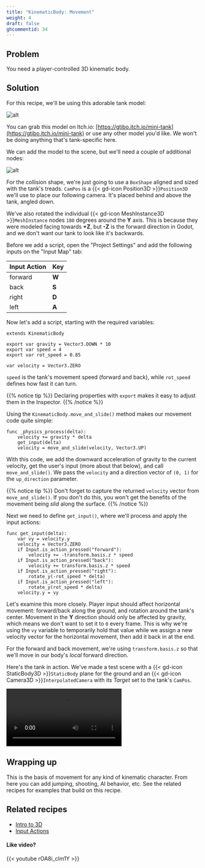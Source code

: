 ```yaml
---
title: "KinematicBody: Movement"
weight: 4
draft: false
ghcommentid: 34
---
```


## Problem

You need a player-controlled 3D kinematic body.

## Solution

For this recipe, we'll be using this adorable tank model:

![alt](/3.x/img/3d_kinematic_01.png)

You can grab this model on Itch.io: [https://gtibo.itch.io/mini-tank](https://gtibo.itch.io/mini-tank) or use any other model you'd like. We won't be doing anything that's tank-specific here.

We can add the model to the scene, but we'll need a couple of additional nodes:

![alt](/3.x/img/3d_kinematic_02.png)

For the collision shape, we're just going to use a `BoxShape` aligned and sized with the tank's treads. `CamPos` is a {{< gd-icon Position3D >}}`Position3D` we'll use to place our following camera. It's placed behind and above the tank, angled down.

We've also rotated the individual {{< gd-icon MeshInstance3D >}}`MeshInstance` nodes `180` degrees around the **Y** axis. This is because they were modeled facing towards **+Z**, but **-Z** is the forward direction in Godot, and we don't want our tank to look like it's backwards.

Before we add a script, open the "Project Settings" and add the following inputs
on the "Input Map" tab:

Input Action | Key
:------------|:---
forward | **W**
back | **S**
right | **D**
left | **A**

Now let's add a script, starting with the required variables:

```gdscript
extends KinematicBody

export var gravity = Vector3.DOWN * 10
export var speed = 4
export var rot_speed = 0.85

var velocity = Vector3.ZERO
```

`speed` is the tank's movement speed (forward and back), while `rot_speed` defines how fast it can turn.

{{% notice tip %}}
Declaring properties with `export` makes it easy to adjust them in the Inspector.
{{% /notice %}}

Using the `KinematicBody.move_and_slide()` method makes our movement code quite simple:

```gdscript
func _physics_process(delta):
    velocity += gravity * delta
    get_input(delta)
    velocity = move_and_slide(velocity, Vector3.UP)
```

With this code, we add the downward acceleration of gravity to the current velocity, get the user's input (more about that below), and call `move_and_slide()`. We pass the `velocity` and a direction vector of `(0, 1)` for the `up_direction` parameter.

{{% notice tip %}}
Don't forget to capture the returned `velocity` vector from `move_and_slide()`. If you don't do this, you won't get the benefits of the movement being *slid* along the surface.
{{% /notice %}}

Next we need to define `get_input()`, where we'll process and apply the input actions:

```gdscript
func get_input(delta):
    var vy = velocity.y
    velocity = Vector3.ZERO
    if Input.is_action_pressed("forward"):
        velocity += -transform.basis.z * speed
    if Input.is_action_pressed("back"):
        velocity += transform.basis.z * speed
    if Input.is_action_pressed("right"):
        rotate_y(-rot_speed * delta)
    if Input.is_action_pressed("left"):
        rotate_y(rot_speed * delta)
    velocity.y = vy
```

Let's examine this more closely. Player input should affect horizontal movement: forward/back along the ground, and rotation around the tank's center. Movement in the **Y** direction should only be affected by gravity, which means we don't want to set it to `0` every frame. This is why we're using the `vy` variable to temporarily hold that value while we assign a new velocity vector for the horizontal movement, then add it back in at the end.

For the forward and back movement, we're using `transform.basis.z` so that we'll move in our body's *local* forward direction.

Here's the tank in action. We've made a test scene with a {{< gd-icon StaticBody3D >}}`StaticBody` plane for the ground and an {{< gd-icon Camera3D >}}`InterpolatedCamera` with its *Target* set to the tank's `CamPos`.

<video controls src="/3.x/img/3d_kinematic_03.webm"></video>

## Wrapping up

This is the basis of movement for any kind of kinematic character. From here you can add jumping, shooting, AI behavior, etc. See the related recipes for examples that build on this recipe.

<!-- {{% notice note %}}
Download the project file here: [floating_text.zip](/3.x/files/floating_text.zip)
{{% /notice %}} -->

## Related recipes

- [Intro to 3D](/3.x/g101/3d/)
- [Input Actions](/3.x/input/input_actions/)

#### Like video?

{{< youtube rOA8i_clm1Y >}}
